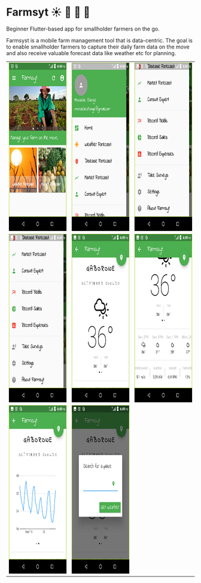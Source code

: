 # Farmsyt :sunny: :bug: :rooster: :tomato:

Beginner Flutter-based app for smallholder farmers on the go.

Farmsyst is a mobile farm management tool that is data-centric. The goal is to enable smallholder farmers to capture their daily farm data on the move and also receive valuable forecast data like weather etc for planning.

<div>
<table>

<tr>
    <td>
        <img src="scr1.png" alt="Screen1" width="250" height="450"/>
    </td>
    <td>
        <img src="scr2.png" alt="Screen2" width="250" height="450"/>
    </td>
     <td>
        <img src="scr3.png" alt="Screen2" width="250" height="450"/>
    </td>
</tr>

<tr>
    <td>
        <img src="scr3.png" alt="Screen3" width="250" height="450"/>
    </td>
    <td>
        <img src="scr4.png" alt="Screen4" width="250" height="450"/>
    </td>
    <td>
        <img src="scr5.png" alt="Screen5" width="250" height="450"/>
    </td>
</tr>

<tr>   
    <td>
        <img src="scr6.png" alt="Screen6" width="250" height="450"/>
    </td>
    <td>
     <img src="scr7.png" alt="Screen7" width="250" height="450"/>
    </td>
</tr>


</table>
</div>